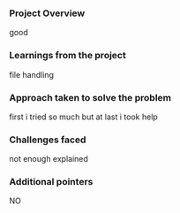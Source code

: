 ### Project Overview

 good


### Learnings from the project

 file handling


### Approach taken to solve the problem

 first i tried so much 
but at last i took help


### Challenges faced

 not enough explained


### Additional pointers

 NO


